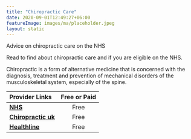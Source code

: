 ```yaml
---
title: "Chiropractic Care"
date: 2020-09-01T12:49:27+06:00
featureImage: images/ma/placeholder.jpeg
layout: static
---
```


Advice on chiropractic care on the NHS

Read to find about chiropractic care and if you are eligible on the NHS.

Chiropractic is a form of alternative medicine that is concerned with the diagnosis, treatment and prevention of mechanical disorders of the musculoskeletal system, especially of the spine.

| Provider Links      | Free or Paid  |  
| :-----------          | :--------------:      |  
| [**NHS**](https://www.nhs.uk/conditions/chiropractic/) | Free | 
| [**Chiropractic uk**](https://chiropractic-uk.co.uk/find-a-chiropractor/) | Free | 
| [**Healthline**](https://www.healthline.com/health/chiropractic-benefits) | Free | 
  

<br/><br/>






